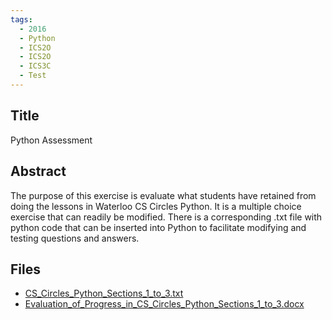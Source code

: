 ```yaml
---
tags:
  - 2016
  - Python
  - ICS2O
  - ICS2O
  - ICS3C
  - Test
---
```

    
## Title

Python Assessment

## Abstract

The purpose of this exercise is evaluate what students have retained from doing the lessons in Waterloo CS Circles Python. It is a multiple choice exercise that can readily be modified. There is a corresponding .txt file with python code that can be inserted into Python to facilitate modifying and testing questions and answers.

## Files

- [CS_Circles_Python_Sections_1_to_3.txt](resources/2016/Francis_Corrigan/CS_Circles_Python_Sections_1_to_3.txt)
- [Evaluation_of_Progress_in_CS_Circles_Python_Sections_1_to_3.docx](resources/2016/Francis_Corrigan/Evaluation_of_Progress_in_CS_Circles_Python_Sections_1_to_3.docx)
